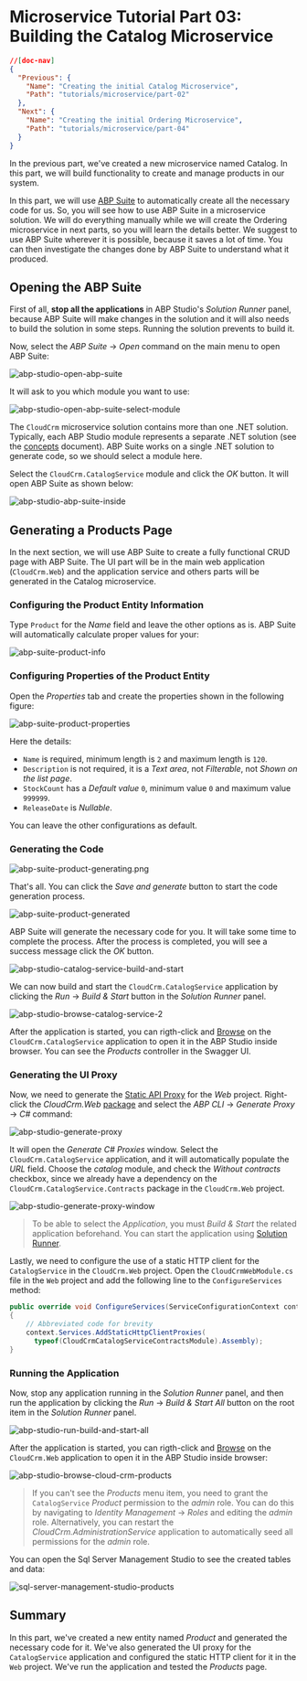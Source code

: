 # Microservice Tutorial Part 03: Building the Catalog Microservice

````json
//[doc-nav]
{
  "Previous": {
    "Name": "Creating the initial Catalog Microservice",
    "Path": "tutorials/microservice/part-02"
  },
  "Next": {
    "Name": "Creating the initial Ordering Microservice",
    "Path": "tutorials/microservice/part-04"
  }
}
````

In the previous part, we've created a new microservice named Catalog. In this part, we will build functionality to create and manage products in our system.

In this part, we will use [ABP Suite](../../suite/index.md) to automatically create all the necessary code for us. So, you will see how to use ABP Suite in a microservice solution. We will do everything manually while we will create the Ordering microservice in next parts, so you will learn the details better. We suggest to use ABP Suite wherever it is possible, because it saves a lot of time. You can then investigate the changes done by ABP Suite to understand what it produced.

## Opening the ABP Suite

First of all, **stop all the applications** in ABP Studio's *Solution Runner* panel, because ABP Suite will make changes in the solution and it will also needs to build the solution in some steps. Running the solution prevents to build it.

Now, select the *ABP Suite* -> *Open* command on the main menu to open ABP Suite:

![abp-studio-open-abp-suite](images/abp-studio-open-abp-suite.png)

It will ask to you which module you want to use:

![abp-studio-open-abp-suite-select-module](images/abp-studio-open-abp-suite-select-module.png)

The `CloudCrm` microservice solution contains more than one .NET solution. Typically, each ABP Studio module represents a separate .NET solution (see the [concepts](../../studio/concepts.md) document). ABP Suite works on a single .NET solution to generate code, so we should select a module here.

Select the `CloudCrm.CatalogService` module and click the *OK* button. It will open ABP Suite as shown below:

![abp-studio-abp-suite-inside](images/abp-studio-abp-suite-inside.png)

## Generating a Products Page

In the next section, we will use ABP Suite to create a fully functional CRUD page with ABP Suite. The UI part will be in the main web application (`CloudCrm.Web`) and the application service and others parts will be generated in the Catalog microservice.

### Configuring the Product Entity Information

Type `Product` for the *Name* field and leave the other options as is. ABP Suite will automatically calculate proper values for your:

![abp-suite-product-info](images/abp-suite-product-info.png)

### Configuring Properties of the Product Entity

Open the *Properties* tab and create the properties shown in the following figure:

![abp-suite-product-properties](images/abp-suite-product-properties.png)

Here the details:

* `Name` is required, minimum length is `2` and maximum length is `120`.
* `Description` is not required, it is a *Text area*, not *Filterable*, not *Shown on the list page*.
* `StockCount` has a *Default value* `0`, minimum value `0` and maximum value `999999`.
* `ReleaseDate` is *Nullable*.

You can leave the other configurations as default.

### Generating the Code

![abp-suite-product-generating.png](images/abp-suite-product-generating.png)

That's all. You can click the *Save and generate* button to start the code generation process.

![abp-suite-product-generated](images/abp-suite-product-generated.png)

ABP Suite will generate the necessary code for you. It will take some time to complete the process. After the process is completed, you will see a success message click the *OK* button.

![abp-studio-catalog-service-build-and-start](images/abp-studio-catalog-service-build-and-start.png)

We can now build and start the `CloudCrm.CatalogService` application by clicking the *Run* -> *Build & Start* button in the *Solution Runner* panel.

![abp-studio-browse-catalog-service-2](images/abp-studio-browse-catalog-service-2.png)

After the application is started, you can rigth-click and [Browse](../../studio/running-applications.md#monitoring) on the `CloudCrm.CatalogService` application to open it in the ABP Studio inside browser. You can see the *Products* controller in the Swagger UI.

### Generating the UI Proxy

Now, we need to generate the [Static API Proxy](../../framework/api-development/static-csharp-clients.md) for the *Web* project. Right-click the *CloudCrm.Web* [package](../../studio/concepts.md#package) and select the *ABP CLI* -> *Generate Proxy* -> *C#* command:

![abp-studio-generate-proxy](images/abp-studio-generate-proxy.png)

It will open the *Generate C# Proxies* window. Select the `CloudCrm.CatalogService` application, and it will automatically populate the *URL* field. Choose the *catalog* module, and check the *Without contracts* checkbox, since we already have a dependency on the `CloudCrm.CatalogService.Contracts` package in the `CloudCrm.Web` project.

![abp-studio-generate-proxy-window](images/abp-studio-generate-proxy-window.png)

> To be able to select the *Application*, you must *Build & Start* the related application beforehand. You can start the application using [Solution Runner](../../studio/running-applications.md).

Lastly, we need to configure the use of a static HTTP client for the `CatalogService` in the `CloudCrm.Web` project. Open the `CloudCrmWebModule.cs` file in the `Web` project and add the following line to the `ConfigureServices` method:

```csharp
public override void ConfigureServices(ServiceConfigurationContext context)
{
    // Abbreviated code for brevity
    context.Services.AddStaticHttpClientProxies(
      typeof(CloudCrmCatalogServiceContractsModule).Assembly);
}
```

### Running the Application

Now, stop any application running in the *Solution Runner* panel, and then run the application by clicking the *Run* -> *Build & Start All* button on the root item in the *Solution Runner* panel.

![abp-studio-run-build-and-start-all](images/abp-studio-run-build-and-start-all.png)

After the application is started, you can rigth-click and [Browse](../../studio/running-applications.md#monitoring) on the `CloudCrm.Web` application to open it in the ABP Studio inside browser:

![abp-studio-browse-cloud-crm-products](images/abp-studio-browse-cloud-crm-products.png)

> If you can't see the *Products* menu item, you need to grant the `CatalogService` *Product* permission to the *admin* role. You can do this by navigating to *Identity Management* -> *Roles* and editing the *admin* role. Alternatively, you can restart the *CloudCrm.AdministrationService* application to automatically seed all permissions for the *admin* role.

You can open the Sql Server Management Studio to see the created tables and data:

![sql-server-management-studio-products](images/sql-server-management-studio-products.png)

## Summary

In this part, we've created a new entity named *Product* and generated the necessary code for it. We've also generated the UI proxy for the `CatalogService` application and configured the static HTTP client for it in the `Web` project. We've run the application and tested the *Products* page.